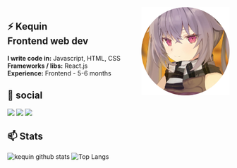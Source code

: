 

<img src="files/avatar.png" align="right" width="200" height="200" />

## ⚡ Kequin <br> Frontend web dev
**I write code in:** Javascript, HTML, CSS <br>
**Frameworks / libs:** React.js <br>
**Experience:** Frontend - 5-6 months<br>

## 💬 social

<a href="https://t.me/fuckreact"><img src="https://www.flaticon.com/svg/vstatic/svg/2111/2111644.svg?token=exp=1616885959~hmac=d8f77a54d0b40901b7533caa5cf99138" height="30px"></img></a>
<a href="https://discord.gg/yWwrMgPs" margin-left="10px"><img src="https://www.flaticon.com/svg/vstatic/svg/2111/2111370.svg?token=exp=1616886060~hmac=4013130a6e5917c5a4066cdfb05f1d75" height="30px" ></img></a>
<a href="https://vk.com/kurkurnezov" margin-left="10px"><img src="https://www.flaticon.com/svg/vstatic/svg/2111/2111712.svg?token=exp=1616886025~hmac=1cc5990dd28ca383d4bd2f423b18173b" height="30px" ></img></a>

## 📫 Stats

![kequin github stats](https://github-readme-stats.vercel.app/api?username=kequin&show_icons=true&theme=nightowl&bg_color=45,0f0c29,302b63,24243e)
![Top Langs](https://github-readme-stats.vercel.app/api/top-langs/?username=kequin&hide=html&theme=nightowl&bg_color=45,0f0c29,302b63,24243e)
<br>



<!--
**kequin/kequin** is a ✨ _special_ ✨ repository because its `README.md` (this file) appears on your GitHub profile.

Here are some ideas to get you started:

- 🔭 I’m currently working on ...
- 🌱 I’m currently learning ...
- 👯 I’m looking to collaborate on ...
- 🤔 I’m looking for help with ...
- 💬 Ask me about ...
- 📫 How to reach me: ...
- 😄 Pronouns: ...
- ⚡ Fun fact: ...
-->
